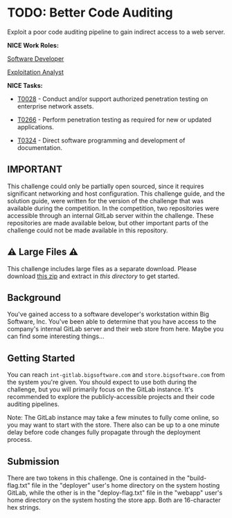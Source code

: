 # TODO: Better Code Auditing

Exploit a poor code auditing pipeline to gain indirect access to a web server.

**NICE Work Roles:**

[Software Developer](https://niccs.cisa.gov/workforce-development/nice-framework/workroles?name=Software+Developer&id=All)

[Exploitation Analyst](https://niccs.cisa.gov/workforce-development/nice-framework/workroles?name=Exploitation+Analyst&id=All)


**NICE Tasks:**

- [T0028](https://niccs.cisa.gov/workforce-development/nice-framework/tasks?id=T0028&description=All) - Conduct and/or support authorized penetration testing on enterprise network assets.

- [T0266](https://niccs.cisa.gov/workforce-development/nice-framework/tasks?id=T0266&description=All) - Perform penetration testing as required for new or updated applications.

- [T0324](https://niccs.cisa.gov/workforce-development/nice-framework/tasks?id=T0324&description=All) - Direct software programming and development of documentation.

## IMPORTANT

This challenge could only be partially open sourced, since it requires significant networking and host configuration. This challenge guide, and the solution guide, were written for the version of the challenge that was available during the competition. In the competition, two repositories were accessible through an internal GitLab server within the challenge. These repositories are made available below, but other important parts of the challenge could not be made available in this repository.

## ⚠️ Large Files ⚠️
This challenge includes large files as a separate download. Please download
[this zip](https://cisaprescup.blob.core.usgovcloudapi.net/pc3/team-round1-todo-better-code-auditing-largefiles.zip)
and extract in _this directory_ to get started.

## Background

You've gained access to a software developer's workstation within Big Software, Inc. You've been able to determine that you have access to the company's internal GitLab server and their web store from here. Maybe you can find some interesting things...

## Getting Started

You can reach `int-gitlab.bigsoftware.com` and `store.bigsoftware.com` from the system you're given. You should expect to use both during the challenge, but you will primarily focus on the GitLab instance. It's recommended to explore the publicly-accessible projects and their code auditing pipelines.

Note: The GitLab instance may take a few minutes to fully come online, so you may want to start with the store. There also can be up to a one minute delay before code changes fully propagate through the deployment process.

## Submission

There are two tokens in this challenge. One is contained in the "build-flag.txt" file in the "deployer" user's home directory on the system hosting GitLab, while the other is in the "deploy-flag.txt" file in the "webapp" user's home directory on the system hosting the store app. Both are 16-character hex strings.
